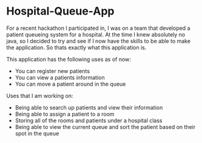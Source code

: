 # Hospital-Queue-App

For a recent hackathon I participated in, I was on a team that developed a patient queueing system for a hospital. At the time I knew absolutely no java, so I decided to try and see if I now have the skills to be able to make the application. So thats exactly what this application is.

This application has the following uses as of now:
  * You can register new patients
  * You can view a patients information
  * You can move a patient around in the queue
  
Uses that I am working on:
  * Being able to search up patients and view their information
  * Being able to assign a patient to a room
  * Storing all of the rooms and patients under a hospital class
  * Being able to view the current queue and sort the patient based on their spot in the queue
